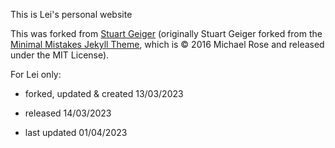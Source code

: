 This is Lei's personal website

This was forked from [Stuart Geiger](https://github.com/staeiou) (originally Stuart Geiger forked from the [Minimal Mistakes Jekyll Theme](https://mmistakes.github.io/minimal-mistakes/), which is © 2016 Michael Rose and released under the MIT License).


For Lei only:

- forked, updated & created 13/03/2023

- released 14/03/2023

- last updated 01/04/2023


